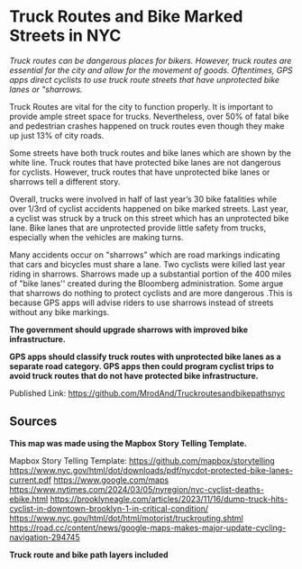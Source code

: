# Truck Routes and Bike Marked Streets in NYC 

<i>Truck routes can be dangerous places for bikers. However, truck routes are essential for the city and allow for the movement of goods. Oftentimes, GPS apps direct cyclists to use truck route streets that have unprotected bike lanes or "sharrows.</i>

Truck Routes are vital for the city to function properly. It is important to provide ample street space for trucks. Nevertheless, over 50% of fatal bike and pedestrian crashes happened on truck routes even though they make up just 13% of city roads.

Some streets have both truck routes and bike lanes which are shown by the white line. Truck routes that have protected bike lanes are not dangerous for cyclists. However, truck routes that have unprotected bike lanes or sharrows tell a different story.

Overall, trucks were involved in half of last year’s 30 bike fatalities while over 1/3rd of cyclist accidents happened on bike marked streets. Last year, a cyclist was struck by a truck on this street which has an unprotected bike lane. Bike lanes that are unprotected provide little safety from trucks, especially when the vehicles are making turns.

Many accidents occur on "sharrows” which are road markings indicating that cars and bicycles must share a lane. Two cyclists were killed last year riding in sharrows. Sharrows made up a substantial portion of the 400 miles of "bike lanes'' created during the Bloomberg administration. Some argue that sharrows do nothing to protect cyclists and are more dangerous .This is because GPS apps will advise riders to use sharrows instead of streets without any bike markings.


<b>The government should upgrade sharrows with improved bike infrastructure.</b>

<b>GPS apps should classify truck routes with unprotected bike lanes as a separate road category. GPS apps then could program cyclist trips to avoid truck routes that do not have protected bike infrastructure.</b>

Published Link: https://github.com/MrodAnd/Truckroutesandbikepathsnyc

## Sources

<b>This map was made using the Mapbox Story Telling Template.</b>

Mapbox Story Telling Template: https://github.com/mapbox/storytelling
https://www.nyc.gov/html/dot/downloads/pdf/nycdot-protected-bike-lanes-current.pdf
https://www.google.com/maps
https://www.nytimes.com/2024/03/05/nyregion/nyc-cyclist-deaths-ebike.html
https://brooklyneagle.com/articles/2023/11/16/dump-truck-hits-cyclist-in-downtown-brooklyn-1-in-critical-condition/
https://www.nyc.gov/html/dot/html/motorist/truckrouting.shtml
https://road.cc/content/news/google-maps-makes-major-update-cycling-navigation-294745

<b>Truck route and bike path layers included</b>
